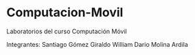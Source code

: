 # Computacion-Movil
Laboratorios del curso Computación Móvil

Integrantes: 
Santiago Gómez Giraldo
William Dario Molina Ardila
